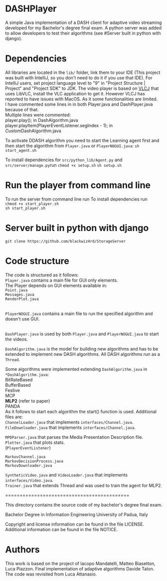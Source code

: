 # DASHPlayer
A simple Java implementation of a DASH client for adaptive video streaming developed for my Bachelor's degree final exam.
A python server was added to allow developers to test their algorithms (see #Server built in python with django).

# Dependencies
All libraries are located in the ```lib/``` folder, link them to your IDE (This project was built with IntelliJ, so you don't need to do it if you use that IDE).
For IntelliJ users, set project language level to "9" in "Project Structure | Project" and "Project SDK" to JDK.
The video player is based on [VLCJ](https://github.com/caprica/vlcj) that uses LibVLC, install the VLC application to get it.
However VLCJ has reported to have issues with MacOS. As it some functionalities are limited.</br> 
I have commented some lines in in both Player.java and DashPlayer.java because of that.</br>
Multiple lines were commented:</br>
player.play(); in DashAlgorithm.java</br>
player.playItem(PlayerEventListener.segIndex - 1); in *Custom*DashAlgorithm.java</br>

To activate DDASH algorithm you need to start the Learning agent first and then start the algorithm from ``Player.java`` or ``PlayerNOGUI.java``:
```sh start_agent.sh```

To install dependencies for ``src/python_lib/Agent.py`` and ``src/server/manage.py``run
```chmod +x setup.sh```
```sh setup.sh```

# Run the player from command line
To run the server from command line run
To install dependencies run</br>
```chmod +x start_player.sh```</br>
```sh start_player.sh```

# Server built in python with django
```git clone https://github.com/blackwiz4rd/StorageServer```

# Code structure
The code is structured as it follows:</br>
```Player.java``` contains a main file for GUI only elements.</br>
The Player depends on GUI elements available in:</br>
```Point.java```</br>
```Messages.java```</br>
```RenderPlot.java```</br></br>

```PlayerNOGUI.java``` contains a main file to run the specified algorithm and doesn't use GUI.</br></br>

```DashPlayer.java``` is used by both ```Player.java``` and ```PlayerNOGUI.java```  to start the videos.</br>

```DashAlgorithm.java``` is the model for building new algorithms and has to be extended to implement new DASH algorithms. All DASH algorithms run as a `Thread`. </br>

Some algorithms were implemented extending ```DashAlgorithm.java``` in ```*DashAlgorithm.java```:</br>
BitRateBased</br>
BufferBased</br>
Festive</br>
MCP</br>
<b>MLP2</b> (refer to paper)</br>
PANDA</br>
As it follows to start each algorithm the start() function is used.
Additional files are:</br>
```ChannelLoader.java``` that implements ```interfaces/Channel.java```.</br>
```FileDownloader.java``` that implements ```interfaces/Channel.java```.</br>

```MPDParser.java``` that parses the Media Presentation Description file.</br>
```Plotter.java``` that plots stats.</br>
(```PlayerEventListener```)</br>

```MarkovChannel.java```</br>
```MarkovDecisionProcess.java```</br>
```MarkovDownloader.java```</br>

```SyntheticVideo.java``` and ```VideoLoader.java``` that implements ```interfaces/Video.java```.</br>
```Trainer.java``` that extends Thread and was used to train the agent for MLP2.</br>


===========================================

This directory contains the source code of my bachelor's degree final exam.

Bachelor Degree in Information Engineering
University of Padua, Italy

Copyright and license information can be found in the file LICENSE. 
Additional information can be found in the file NOTICE.

# Authors
This work is based on the project of Iacopo Mandatelli, Matteo Biasetton, Luca Piazzon.
Final implementation of adaptive algorithms Davide Talon.
The code was revisited from Luca Attanasio.
